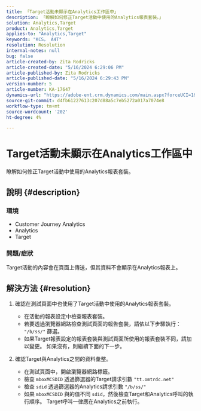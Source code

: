 ```yaml
---
title: 「Target活動未顯示在Analytics工作區中」
description: 「瞭解如何修正Target活動中使用的Analytics報表套裝。」
solution: Analytics,Target
product: Analytics,Target
applies-to: "Analytics,Target"
keywords: "KCS， A4T"
resolution: Resolution
internal-notes: null
bug: false
article-created-by: Zita Rodricks
article-created-date: "5/16/2024 6:29:06 PM"
article-published-by: Zita Rodricks
article-published-date: "5/16/2024 6:29:43 PM"
version-number: 5
article-number: KA-17647
dynamics-url: "https://adobe-ent.crm.dynamics.com/main.aspx?forceUCI=1&pagetype=entityrecord&etn=knowledgearticle&id=8fcb372a-b213-ef11-9f89-6045bd0298d4"
source-git-commit: d4fb61227613c207d88a5c7eb5272a017a7074e8
workflow-type: tm+mt
source-wordcount: '202'
ht-degree: 4%

---
```


# Target活動未顯示在Analytics工作區中


瞭解如何修正Target活動中使用的Analytics報表套裝。

## 說明 {#description}


### <b>環境</b>

- Customer Journey Analytics
- Analytics
- Target




### <b>問題/症狀</b>

Target活動的內容會在頁面上傳送，但其資料不會顯示在Analytics報表上。


## 解決方法 {#resolution}


1. 確認在測試頁面中也使用了Target活動中使用的Analytics報表套裝。

   - 在活動的報表設定中檢查報表套裝。
   - 若要透過瀏覽器網路檢查測試頁面的報告套裝，請依以下步驟執行： `"/b/ss/"` 篩選。
   - 如果Target報表設定的報表套裝與測試頁面所使用的報表套裝不同，請加以變更。 如果沒有，則繼續下面的下一步。
2. 確認Target與Analytics之間的資料彙整。

   - 在測試頁面中，開啟瀏覽器網路標籤。
   - 檢查 `mboxMCSDID` 透過篩選器的Target請求引數 `"tt.omtrdc.net"`
   - 檢查 `sdid` 透過篩選器的Analytics請求引數 `"/b/ss/"`
   - 如果 `mboxMCSDID` 與的值不同 `sdid`，然後檢查Target和Analytics呼叫的執行順序。 Target呼叫一律應在Analytics之前執行。

